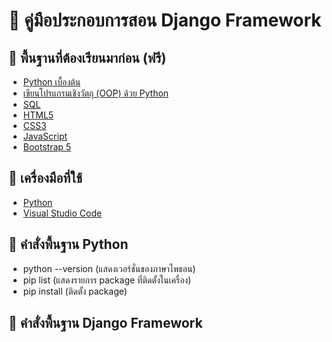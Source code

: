 # 📖 คู่มือประกอบการสอน Django Framework

## 🎨 พื้นฐานที่ต้องเรียนมาก่อน (ฟรี)
- [Python เบื้องต้น](https://www.youtube.com/watch?v=N1fnq4MF3AE&list=PLltVQYLz1BMBwqJysYnoEKWXUvqusJpgN)
- [เขียนโปรแกรมเชิงวัตถุ (OOP) ด้วย Python](https://www.youtube.com/watch?v=YXNwADEE3EU&list=PLltVQYLz1BMBGWAaxQYa42rdxfeOlVBwn)
- [SQL](https://www.youtube.com/watch?v=sgQiJ-8Ra8c&list=PLltVQYLz1BMAP6veiejiMdwX7J9GqmkZS)
- [HTML5](https://www.youtube.com/watch?v=0hfeNPM7piw&list=PLltVQYLz1BMDf-N2ZmyJKEv4VlpM_9m67)
- [CSS3](https://www.youtube.com/watch?v=HcInSUzhaUc&list=PLltVQYLz1BMBeWsNwB06VT3t8m5575qCP)
- [JavaScript](https://www.youtube.com/watch?v=AbjY-ajKgSI&list=PLltVQYLz1BMDsB7SrMh8x6uDTfl7LdNlP)
- [Bootstrap 5](https://www.youtube.com/watch?v=El7FovOjfjE&list=PLltVQYLz1BMDNdxqTqiOm-D2CN3J2PF-F)

## 💎 เครื่องมือที่ใช้
- [Python](https://www.python.org/)
- [Visual Studio Code](https://code.visualstudio.com/)

## 📣 คำสั่งพื้นฐาน Python
- python --version (แสดงเวอร์ชั่นของภาษาไพธอน)
- pip list (แสดงรายการ package ที่ติดตั้งในเครื่อง)
- pip install (ติดตั้ง package)

## 📣 คำสั่งพื้นฐาน Django Framework
